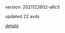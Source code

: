 version: 2021122602-a6c5

updated 22 avds

[details](https://github.com/0x74f917491bfa7ebfa379/ali_avd_db/blob/master/change_log/2021/12/26/02/a6c5.txt)